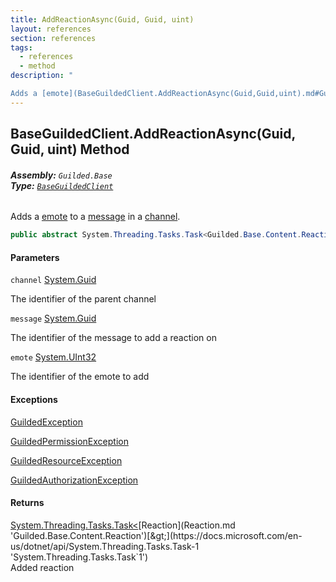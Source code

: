 ```yaml
---
title: AddReactionAsync(Guid, Guid, uint)
layout: references
section: references
tags:
  - references
  - method
description: "

Adds a [emote](BaseGuildedClient.AddReactionAsync(Guid,Guid,uint).md#Guilded.Base.BaseGuildedClient.AddReactionAsync(Guid,Guid,uint).emote 'Guilded.Base.BaseGuildedClient.AddReactionAsync(Guid, Guid, uint).emote') to a [message](BaseGuildedClient.AddReactionAsync(Guid,Guid,uint).md#Guilded.Base.BaseGuildedClient.AddReactionAsync(Guid,Guid,uint).message 'Guilded.Base.BaseGuildedClient.AddReactionAsync(Guid, Guid, uint).message') in a [channel](BaseGuildedClient.AddReactionAsync(Guid,Guid,uint).md#Guilded.Base.BaseGuildedClient.AddReactionAsync(Guid,Guid,uint).channel 'Guilded.Base.BaseGuildedClient.AddReactionAsync(Guid, Guid, uint).channel')."
---
```


## BaseGuildedClient.AddReactionAsync(Guid, Guid, uint) Method
###### **Assembly:** `Guilded.Base`<br/>**Type:** [`BaseGuildedClient`](BaseGuildedClient.md 'Guilded.Base.BaseGuildedClient')

Adds a [emote](BaseGuildedClient.AddReactionAsync(Guid,Guid,uint).md#Guilded.Base.BaseGuildedClient.AddReactionAsync(Guid,Guid,uint).emote 'Guilded.Base.BaseGuildedClient.AddReactionAsync(Guid, Guid, uint).emote') to a [message](BaseGuildedClient.AddReactionAsync(Guid,Guid,uint).md#Guilded.Base.BaseGuildedClient.AddReactionAsync(Guid,Guid,uint).message 'Guilded.Base.BaseGuildedClient.AddReactionAsync(Guid, Guid, uint).message') in a [channel](BaseGuildedClient.AddReactionAsync(Guid,Guid,uint).md#Guilded.Base.BaseGuildedClient.AddReactionAsync(Guid,Guid,uint).channel 'Guilded.Base.BaseGuildedClient.AddReactionAsync(Guid, Guid, uint).channel').

```csharp
public abstract System.Threading.Tasks.Task<Guilded.Base.Content.Reaction> AddReactionAsync(Guid channel, Guid message, uint emote);
```
#### Parameters

<a name='Guilded.Base.BaseGuildedClient.AddReactionAsync(Guid,Guid,uint).channel'></a>

`channel` [System.Guid](https://docs.microsoft.com/en-us/dotnet/api/System.Guid 'System.Guid')

The identifier of the parent channel

<a name='Guilded.Base.BaseGuildedClient.AddReactionAsync(Guid,Guid,uint).message'></a>

`message` [System.Guid](https://docs.microsoft.com/en-us/dotnet/api/System.Guid 'System.Guid')

The identifier of the message to add a reaction on

<a name='Guilded.Base.BaseGuildedClient.AddReactionAsync(Guid,Guid,uint).emote'></a>

`emote` [System.UInt32](https://docs.microsoft.com/en-us/dotnet/api/System.UInt32 'System.UInt32')

The identifier of the emote to add

#### Exceptions

[GuildedException](GuildedException.md 'Guilded.Base.GuildedException')

[GuildedPermissionException](GuildedPermissionException.md 'Guilded.Base.GuildedPermissionException')

[GuildedResourceException](GuildedResourceException.md 'Guilded.Base.GuildedResourceException')

[GuildedAuthorizationException](GuildedAuthorizationException.md 'Guilded.Base.GuildedAuthorizationException')

#### Returns
[System.Threading.Tasks.Task&lt;](https://docs.microsoft.com/en-us/dotnet/api/System.Threading.Tasks.Task-1 'System.Threading.Tasks.Task`1')[Reaction](Reaction.md 'Guilded.Base.Content.Reaction')[&gt;](https://docs.microsoft.com/en-us/dotnet/api/System.Threading.Tasks.Task-1 'System.Threading.Tasks.Task`1')  
Added reaction